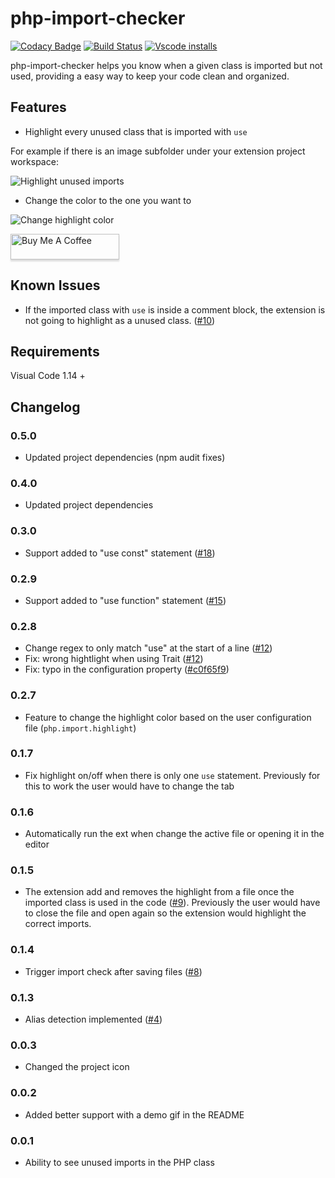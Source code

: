 # php-import-checker

[![Codacy Badge](https://api.codacy.com/project/badge/Grade/6369463772924ee984769c9eddde0cf4)](https://www.codacy.com/app/matheus-marabesi/php-import-checker?utm_source=github.com&utm_medium=referral&utm_content=marabesi/php-import-checker&utm_campaign=badger)
[![Build Status](https://travis-ci.org/marabesi/php-import-checker.svg?branch=master)](https://travis-ci.org/marabesi/php-import-checker)
[![ Vscode installs](https://vsmarketplacebadge.apphb.com/installs-short/marabesi.php-import-checker.svg)](https://vsmarketplacebadge.apphb.com/installs-short/marabesi.php-import-checker.svg)
  
php-import-checker helps you know when a given class is imported but not used, providing a easy way to keep your code clean and organized.

## Features

- Highlight every unused class that is imported with `use`

For example if there is an image subfolder under your extension project workspace:

![Highlight unused imports](https://raw.githubusercontent.com/marabesi/php-import-checker/master/demo.gif)

- Change the color to the one you want to

![Change highlight color](https://raw.githubusercontent.com/marabesi/php-import-checker/master/demo-color.gif)

<a href="https://www.buymeacoffee.com/marabesi" target="_blank"><img src="https://www.buymeacoffee.com/assets/img/custom_images/orange_img.png" alt="Buy Me A Coffee" style="height: 41px !important;width: 174px !important;box-shadow: 0px 3px 2px 0px rgba(190, 190, 190, 0.5) !important;-webkit-box-shadow: 0px 3px 2px 0px rgba(190, 190, 190, 0.5) !important;"></a>

## Known Issues

- If the imported class with `use` is inside a comment block, the extension is
not going to highlight as a unused class. ([#10](https://github.com/marabesi/php-import-checker/issues/10))

## Requirements

Visual Code 1.14 +

## Changelog

### 0.5.0

- Updated project dependencies (npm audit fixes)

### 0.4.0

- Updated project dependencies

### 0.3.0

- Support added to "use const" statement ([#18](https://github.com/marabesi/php-import-checker/pull/18))

### 0.2.9

- Support added to "use function" statement ([#15](https://github.com/marabesi/php-import-checker/issues/15))

### 0.2.8

- Change regex to only match "use" at the start of a line ([#12](https://github.com/marabesi/php-import-checker/issues/12))
- Fix: wrong hightlight when using Trait ([#12](https://github.com/marabesi/php-import-checker/issues/12))
- Fix: typo in the configuration property ([#c0f65f9](https://github.com/marabesi/php-import-checker/commit/c0f65f987aee7473911db341862b3515828e0588))

### 0.2.7

- Feature to change the highlight color based on the user configuration file
(`php.import.highlight`)

### 0.1.7

- Fix highlight on/off when there is only one `use` statement. Previously
for this to work the user would have to change the tab

### 0.1.6

- Automatically run the ext when change the active file or opening it in the editor

### 0.1.5

- The extension add and removes the highlight from a file once the imported class is used in the code ([#9](https://github.com/marabesi/php-import-checker/issues/9)). Previously the user would have to close the file and open again so the extension would highlight the correct imports.

### 0.1.4

- Trigger import check after saving files ([#8](https://github.com/marabesi/php-import-checker/pull/8))

### 0.1.3

- Alias detection implemented ([#4](https://github.com/marabesi/php-import-checker/pull/4))

### 0.0.3

- Changed the project icon

### 0.0.2

- Added better support with a demo gif in the README

### 0.0.1

- Ability to see unused imports in the PHP class
